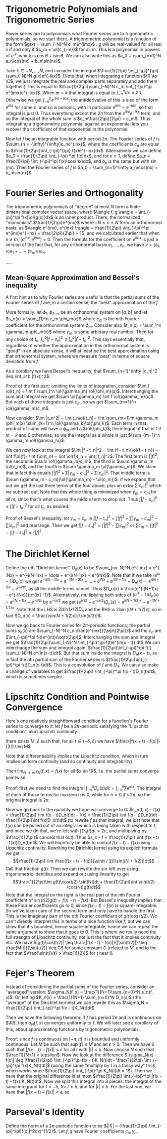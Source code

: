 $\newcommand{\C}{\mathbb{C}}$
$\newcommand{\R}{\mathbb{R}}$
# Trigonometric Polynomials and Trigonometric Series
Power series are to polynomials what Fourier series are to trigonometric polynomials, so we start there. A trigonometric polynomial is a function of the form $g(x) = \sum_{-N}^N c_me^{imx}$ . $g$ will be real-valued for all real $x$ if and only if $c_m = \ol{c_{-m}}$ for all $m$. This is a polynomial in powers of $e^{ix}$, which is $\cos\theta + i\sin\theta$. We can also write this as $a_0 + \sum_{n=1}^N a_n\cos(nx) + b_n\sin(nx)$.  

Take $k \in -N, \dots, N$, and consider the integral $\frac{1}{2\pi} \int_{-\pi}^{\pi} \sum_{-N}^N g(x)e^{-ikx}$. (Note that, when integrating a function $\R \to \C$, we just integrate the real and complex parts separately and add them together.) This is equal to $\frac{1}{2\pi}\sum_{-N}^N c_m \int_{-\pi}^\pi e^{imx}e^{-ikx}$. When $m = k$ that integral is equal to $\int_{-\pi}^\pi dx = 2\pi$. Otherwise we get $\int_{-\pi}^\pi e^{i(m - k)x}$; the antiderivative of this is also of the form $e^{inx}$ for some $n$, and so is periodic, with in particular $e^{in\pi} = e^{-in\pi}$, so that integral is just $0$. Thus everything except the $2\pi$ from the $e^{ikx}e^{-ikx}$ term, and so the integral of the whole sum is $c_m\frac{2\pi}{2\pi} = c_m$. Thus integrating a trigonometric polynomial against an exponential lets you recover the coefficient of that exponential in the polynomial. 

Now let $f$ be an integrable function with period $2\pi$. The Fourier series of $f$ is $\sum_{n = -\infty}^{\infty}c_ne^{inx}$, where the coefficients $c_n$ are equal to $\frac{1}{2\pi}\int_{-\pi}^{\pi} f(x)e^{-inx}dx$. Alternatively we can define $a_0 = \frac{1}{2\pi} \int_{-\pi}^\pi f(x)dx$, and for $n \geq 1$, define $a_n = \frac{1}{\pi} \int_{-\pi}^\pi f(x)\cos(nx)dx$, and $b_n$ is the same but with $\sin(nx)$. Then the Fourier series of $f$ is $a_0 + \sum_{n=1}^\infty a_n\cos(nx) + b_n\sin(nx)$. 

# Fourier Series and Orthogonality
The trigonometric polynomials of "degree" at most $N$ form a finite-dimensional complex vector space, where $\langle f, g \rangle = \int_{-\pi}^\pi f(x)\ol{g(x)}dx$ is an inner product. There, the normalized "monomials" $\frac{1}{2\pi}e^{inx}$ where $-N \leq n \leq N$ form an orthonormal basis, as $\langle e^{inx}, e^{inx} \rangle = \frac{1}{2\pi} \int_{-\pi}^\pi e^{inx}e^{-inx} = \frac{2\pi}{2\pi} = 1$, and we calculated earlier that when $n \neq m$, $\langle e^{inx}, e^{imx} \rangle = 0$. Then the formula for the coefficient on $e^{imx}$ is just a version of the fact that, for any orthonormal basis $e_1, \dots, e_n$, we have $v = \langle e_1, v \rangle e_1 + \dots + \langle e_n, v \rangle e_n$. 

.....

## Mean-Square Approximation and Bessel's inequality
A first hint as to why Fourier series are useful is that the partial sums of the Fourier series of $f$ are, in a certain sense, the "best" approximation of the $f$.

More formally: let $\phi_1, \phi_2 \dots,$ be an orthonormal system on $[a, b]$ and let $s_n(x) = \sum_{1}^n c_m \phi_m(x)$ where $c_m$ is the $m$th Fourier coefficient for the orthonormal system $\phi_m$. Consider also $t_n(x) = \sum_1^n \gamma_m \phi_m(x)$ where $\gamma_m$ is some arbitrary real number. Then for any choice of $t_n$, $\int_a^b |f - s_n|^2 \leq \int_a^b |f - t_n|^2$. This says essentially that, regardless of whether the approximation in this orthonormal system is "good" in an absolute sense, it will at least be the best approximation using that orthonormal system, where we measure "best" in terms of square deviation from $f$. 

As a corollary we have Bessel's inequality, that $\sum_{n=1}^\infty |c_n|^2 \leq \int_a^b |f(x)|^2$. 

Proof of the first part: omitting the limits of integration, consider $\int f \ol{t_n} = \int f \sum_1^n \ol{\gamma_m} \ol{\phi_m}(x)$. Interchanging the sum and integral we get $\sum \ol{\gamma_m} \int f \ol{\gamma_m}(x)$. But each of those integrals is just $c_m$, so we get $\sum_{m=1}^n \ol{\gamma_m}c_m$.

Now consider $\int |t_n^2| = \int t_n\ol{t_n}= \int \sum_{m=1}^n \gamma_m \phi_m(x) \sum_{k=1}^n \ol{\gamma_k}\ol{\phi_k}$. Each term in that product of sums will have a $\phi_m$ and a $\ol{\phi_k}$; the integral of that is $1$ if $m=k$ and $0$ otherwise, so we the integral as a whole is just $\sum_{m=1}^n \gamma_m \ol{\gamma_m}$. 

We can now look at the integral $\int |f - t_n|^2 = \int (f - t_n)(\ol{f - t_n}) = \int f\ol{f}-  \int f\ol{t_n} + \int \ol{f}t_n + \int |t_n|^2$.  The first term is $\int |f|^2$, the second is $\sum \ol{\gamma_m}c_m$, the third is $\sum \gamma_m \ol{c_m}$, and the fourth is $\sum \gamma_m \ol{\gamma_m}$. We claim that in fact this equals $\int |f|^2 + \sum |\gamma_m - c_m|^2 - \sum |c_m|^2$. That middle term is $\sum (\gamma_m - c_m)(\ol{\gamma_m} - \ol{c_m})$: if we expand that out we get the last three terms of the four above, plus an extra $\sum |c_m|^2$ which we subtract out. Note that this whole thing is minimized when $\gamma_m = c_m$ for all $m$, since that's what causes the middle term to drop out. Thus $\int |f - s_n|^2 \leq \int |f - t_n|^2$ for all $t_n$, as desired. 

Proof of Bessel's inequality: let $\gamma_m = c_m$ in $\int |f - t_n|^2 = \int |f|^2 + \sum |\gamma_m - c_m|^2 - \sum |c_m|^2$ and rearrange. Then we get $\int |f - s_n|^2 = \int |f|^2 - \sum |c_m|^2$ or $\sum c_m = \int |f|^2 - \int |f - s_n|^2 \leq \int |f|^2$. 

# The Dirichlet Kernel
Define the $n$th "Dirichlet kernel" $D_n(x)$ to be $\sum_{n=-N}^N e^{-inx} = e^{-iNx} + e^{-i(N-1)x} + \dots + e^{i(N-1)x} + e^{iNx}$. Note that if we take $(e^{ix} - 1)D_n(x)$ we get $e^{-i(N-1)x} +  e^{-i(N-2)x} + \dots + e^{iNx} + e^{i(N+1)x} - D_n(x) = e^{i(N+1)x} - e^{-iNx}$, as all the middle terms cancel. Thus $D_n(x) = \frac{e^{i(N+1)x} - e^{-iNx}}{e^{ix} -1}$. Alternatively, multiplying both sides of $(e^{ix} - 1)D_n(x) = e^{i(N+1)x} - e^{-iNx}$ by $e^{-ix/2}$ we get $(e^{ix/2} - e^{-ix/2})D_n(x) = e^{i(N+1/2)x} - e^{-i(N + 1/2)x}$. Note that the LHS is $2i\sin(x/2)D_n$ and the RHS is $2i\sin((N+1/2)x)$, so in fact $D_n(x) = \frac{\sin(N + 1/2)x}{\sin(x/2)}$. 

Now we go back to Fourier series for $2\pi$-periodic functions; the partial sums $s_n(x)$ are $\sum_{-N}^N c_n \frac{e^{inx}}{\sqrt{2\pi}}$ and the $c_n$ are $\int_{-\pi}^\pi f(t)e^{int}/\sqrt{2\pi}$. Interchanging the sum and integral we get $\frac{1}{2\pi}\sum_{-N}^N \int_{-\pi}^\pi f(t)e^{in(x - t)} dt$ We can interchange the sum and integral again: $\frac{1}{2\pi}\int_{-\pi}^\pi f(t) \sum_{-N}^N e^{in(x-t)}dt$. But that sum inside the integral is $D_n(x-t)$, so in fact the $n$th partial sum of the Fourier series is $\frac{1}{2\pi}\int_{-\pi}^\pi f(t)D_n(x-t)dt$. This is a convolution of $f$ and $D_n$. We can also make a change of variables to get $\frac{1}{2\pi} \int_{-\pi}^\pi f(x - t)D_n(t)dt$, which is sometimes simpler.  

# Lipschitz Condition and Pointwise Convergence
Here's one relatively straightforward condition for a function's Fourier series to converge to it: let $f$ be a $2\pi$-periodic satisfying the "Lipschitz condition", aka Lipschitz continuity:

there exists $M$, $\delta$ such that, for all $t \in (-\delta, \delta)$ we have $\frac{|f(x + t) - f(x)|}{|t|} \leq M$ 

Note that differentiability implies the Lipschitz condition, which in turn implies uniform continuity (and so continuity and integrability). 

Then $\lim_{N \to \infty} s_N(f, x) = f(x)$ for all $x \in \R$, i.e. the partial sums converge pointwise. 

Proof: first we need to find the integral $\int_{-\pi}^\pi D_n(x)dx = \int_{-\pi}^\pi \sum e^{inx}$. The integral of each of those terms for nonzero $n$ is $0$, while for $n = 0$ it's $2\pi$, so the original integral is $2\pi$. 

Now we go back to the quantity we hope will converge to $0$: $s_n(f, x) - f(x) = \frac{1}{2\pi} \int f(x - t)D_n(t)dt - f(x) = \frac{1}{2\pi} \int f(x - t)D_n(t)dt - \frac{1}{2\pi}\int f(x)D_n(t)dt$ (to rewrite $f$ as that integral, we just note that $f(x)$ can be pulled out of an integral which is being taken with respect to $t$, and once we do that, we're left with $\int D_n(t)dt = 2\pi$, and multiplying by $\frac{1}{2\pi}$ cancels that out). Thus $s_n - f = \frac{1}{2\pi} \int (f(x - t) - f(x))D_n(t)dt$. We will hopefully be able to control $f(x - t) - f(x)$ using Lipschitz continuity. Rewriting the Dirichlet kernel using its explicit formula we get $$\frac{1}{2\pi} \int \frac{f(x - t) - f(x)}{\sin(t / 2)}\sin((N + 1/2)t)dt$$ Call that fraction $g(t)$. Then we can rewrite the $\sin$ left over using trigonometric identities and expand out using linearity to get
$$\frac{1}{2\pi}\int g(t)\cos(t/2) \sin(Nt)dt + \frac{1}{2\pi}\int \sin(t/2) \cos(Nt)g(t)dt$$ Note that the integral on the right is the real part of the $n$th Fourier coefficient of $\sin(t/2)g(t) = f(x - t) - f(x)$. But Bessel's inequality implies that these Fourier coefficients go to $0$, since $f(x - t) - f(x)$ is square-integrable. So we've taken care of the second term and only have to handle the first. This is the imaginary part of the $n$th Fourier coefficient of $g(t)\cos(t/2)$. We can't directly interpret this in terms of a nice function like $f$, but we can show that it's bounded, hence square-integrable, hence we can repeat the same argument to show that it goes to $0$. This is where we really need the full strength of Lipschitz continuity, not just the fact that it implies continuity etc. We have $|g(t)\cos(t/2)| \leq \frac{|f(x - t) - f(x)|}{|\sin(t/2)|} \leq \frac{M|t|}{\sin(t/2)} \leq C$ for some constant $C$ (related to $M$, and to the fact that $\frac{\sin(t)}{t} > \frac{1}{2})$ for $t$ near $0$. 

# Fejer's Theorem
Instead of considering the partial sums of the Fourier series, consider an "averaged" version: $\sigma_N(f, x) = \frac{1}{N+1}\sum_{n=0}^N s_n(f, x)$. Or, letting $K_n(x) = \frac{1}{N+1} \sum_{n=0}^N D_n(x)$ (the "average" of the Dirichlet kernels) we can rewrite this as $\sigma_N = \frac{1}{2\pi} \int_{-\pi}^\pi f(x - t)K_N(t)dt$. 

Then we have the following theorem: if $f$ has period $2\pi$ and is continuous on $\R$, then $\sigma_N(f, x)$ converges uniformly to $f$. We will later see a corollary of this, about approximating functions by trigonometric polynomials. 

Proof: since $f$ is continuous on $[-\pi, \pi]$ it is bounded and uniformly continuous. Let $M$ be such that $\sup |f| \leq M$ and let $\epsilon > 0$. Then we have $\delta$ such that $|f(x - t) - f(x)| < \epsilon$ for all $t$ with $|t| < \delta$. Now choose $N$ such that $\frac{1}{N+1} < \epsilon$. Now we look at the difference $|\sigma_N(x) - f(x)| \leq |\frac{1}{2\pi} \int_{-\pi}^\pi f(x - t)K_N(t)dt - \frac{1}{2\pi} \int_{-\pi}^\pi f(x)K_N(t)dt|$ (using the same "multiply by $1$ in a fancy way" trick, which works since $\frac{1}{2\pi} \int_{-\pi}^\pi K_N(t)dt = 1$). Then we have that the original difference is at most $\frac{1}{2\pi} \int_{-\pi}^\pi |f(x - t) - f(x)|K_N(t)dt$. Now we split this integral into 3 pieces: the integral of the same integrand for $t < -\delta$, for $t > \delta$, and for $|t| < \delta$. For the last one, we have that $|f(x - t) - f(x)| < \epsilon$, so 

# Parseval's Identity
Define the norm of a $2\pi$-periodic function to be $||f|| = (\frac{1}{2\pi} \int_{-\pi}^\pi|f(x)|^2dx)^{1/2}$. Let $f, g$ have Fourier coefficients $c_n, \gamma_n$. 
